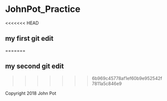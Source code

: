 # JohnPot_Practice

<<<<<<< HEAD
## my first git edit
=======
## my second git edit
>>>>>>> 6b969c45778af1ef60b9e952542f7811a5c846e9

Copyright 2018 John Pot
